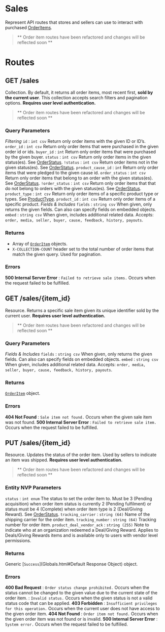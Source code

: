 # Sales

Represent API routes that stores and sellers can use to interact with purchased [OrderItems](OrderItems.html).

> ** Order item routes have been refactored and changes will be reflected soon **

# Routes

## GET /sales

Collection. By default, it returns all order items, most recent first, **sold by the current user**. This collection accepts search filters and pagination options. **Requires user level authentication.**

> ** Order item routes have been refactored and changes will be reflected soon **

### Query Parameters

*Filtering*
`id`
:   `int csv` Return only order items with the given ID or ID’s.
`order_id`
:   `int csv` Return only order items that were purchased in the given order id or ids.
`buyer_id`
:   `int` Return only order items that were purchased by the given buyer.
`status`
:   `int csv` Return only order items in the given status(es). See [OrderStatus](Constants.html#OrderStatus).
`!status`
:   `int csv` Return order items not in the given status(es). See [OrderStatus](Constants.html#OrderStatus).
`product_cause_id`
:   `int` Return only order items that were pledged to the given cause id.
`order_status`
:   `int csv` Return only order items that belong to an order with the given status(es). See [OrderStatus](Constants.html#OrderStatus).
`!order_status`
:   `int csv` Return only order items that that do not belong to orders with the given status(es). See [OrderStatus](Constants.html#OrderStatus).
`product_type`
:   `int csv` Return only order items of a specific product type or types. See [ProductType](Constants.html#ProductType).
`product_id`
:   `int csv` Return only order items of a specific product.
*Fields & Includes*
`fields`
:   `string csv` When given, only returns the given fields. Can also can specify fields on embedded objects.
`embed`
:   `string csv` When given, includes additional related data. Accepts: `order, media, seller, buyer, cause, feedback, history, payouts`.



### Returns

* Array of [`OrderItem`](OrderItems.html#OrderItem) objects.
* `X-COLLECTION-COUNT` header set to the total number of order items that match the given query. Used for pagination.

### Errors

**500 Internal Server Error**
:   `Failed to retrieve sale items.` Occurs when the request failed to be fulfilled.


## GET /sales/{item_id}

Resource. Returns a specific sale item given its unique identifier sold by the current user. **Requires user level authentication.**

> ** Order item routes have been refactored and changes will be reflected soon **


### Query Parameters

*Fields & Includes*
`fields`
:   `string csv` When given, only returns the given fields. Can also can specify fields on embedded objects.
`embed`
:   `string csv` When given, includes additional related data. Accepts: `order, media, seller, buyer, cause, feedback, history, payouts`.



### Returns

[`OrderItem`](OrderItems.html#OrderItem) object.

### Errors

**404 Not Found**
:   `Sale item not found.` Occurs when the given sale item was not found.
**500 Internal Server Error**
:   `Failed to retrieve sale item.` Occurs when the request failed to be fulfilled.


## PUT /sales/{item_id}

Resource. Updates the status of the order item. Used by sellers to indicate an item was shipped. **Requires user level authentication.**

> ** Order item routes have been refactored and changes will be reflected soon **


### Entity NVP Parameters

`status`
:   `int enum` The status to set the order item to. Must be 3 (Pending acquisition) when order item status is currently 2 (Pending fulfilment) or status must be 4 (Complete) when order item type is 2 (Deal/Giving Reward). See [OrderStatus](Constants.html#OrderStatus).
`tracking_carrier`
:   `string (64)` Name of the shipping carrier for the order item.
`tracking_number`
:   `string (64)` Tracking number for order item.
`product_deal_vendor_ack`
:   `string (255)` Note to indicate who at an organization redeemed a Deal/Giving Reward. Applies to Deals/Giving Rewards items and is available only to users with vendor level permissions.



### Returns

Generic [`Success`](Globals.html#Default Response Object) object.

### Errors

**400 Bad Request**
:   `Order status change prohibited.` Occurs when the status cannot be changed to the given value due to the current state of the order item.
:   `Invalid status.` Occurs when the given status is not a valid status code that can be applied.
**403 Forbidden**
:   `Insufficient privileges for this operation.` Occurs when the current user does not have access to the given order item.
**404 Not Found**
:   `Order item not found.` Occurs when the given order item was not found or is invalid.
**500 Internal Server Error**
:   `System error.` Occurs when the request failed to be fulfilled.


